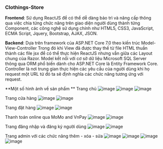 ### Clothings-Store

**Frontend**: Sử dụng ReactJS để có thể dễ dàng bảo trì và nâng cấp thông qua việc chia từng chức năng trên giao diện người dùng thành từng Component, 
các công nghệ sử dụng chính như HTML5, CSS3, JavaScript, ECMA Script, Jquery, Bootstrap, AJAX, JSON.

**Backend**: Dựa trên framework của ASP.NET Core 7.0 theo kiến trúc Model-View-Controller
Trong đó khi View đã được thay thế từ file HTML thuần thành các file jsx để có thể thực hiện ReactJS nhưng vẫn giữa các Layout chung của Razor.
Model kết nối với cơ sở dữ liệu Microsoft SQL Server thông qua ORM phổ biến dành cho ASP.NET Core là Entity Framework Core.
Controller là nơi trung gian thực hiện các yêu cầu của người dùng khi họ request một URL từ đó ta sẽ định nghĩa các chức năng tương ứng với request.

**Một số hình ảnh về sản phẩm **
Trang chủ
![image](https://github.com/nhanne/Clothings-Store/assets/90546715/14039f62-c835-4e12-ad52-66a6c6377319)
![image](https://github.com/nhanne/Clothings-Store/assets/90546715/57a77635-a2f6-4c0e-821c-28f19d6a256c)
![image](https://github.com/nhanne/Clothings-Store/assets/90546715/913258de-a7ae-401c-bff4-51f81aa4a311)

Trang cửa hàng
![image](https://github.com/nhanne/Clothings-Store/assets/90546715/94679dc2-9f27-4dcb-a731-5f53a4442fb4)
![image](https://github.com/nhanne/Clothings-Store/assets/90546715/36c9ae9e-a8fa-42d5-a01d-7db5b2a47aac)

Trang đặt hàng
![image](https://github.com/nhanne/Clothings-Store/assets/90546715/795abb1a-2eee-4211-9111-769b1fcde5e6)
![image](https://github.com/nhanne/Clothings-Store/assets/90546715/8f6a4325-28ac-43f3-89ae-b347c347076b)

Thanh toán online qua MoMo and VnPay
![image](https://github.com/nhanne/Clothings-Store/assets/90546715/015e109a-70e0-4948-ae64-cf819cc42524)
![image](https://github.com/nhanne/Clothings-Store/assets/90546715/8b0a60f9-91d5-4119-aa5d-db9c37c9bbf3)


Trang đăng nhập và đăng ký người dùng
![image](https://github.com/nhanne/Clothings-Store/assets/90546715/42122069-b4ff-42a2-bab3-685bb87c1a5f)
![image](https://github.com/nhanne/Clothings-Store/assets/90546715/c2cf931a-e169-4c78-9ca6-a9026fb2dda2)

Trang admin với các chức năng thêm - xóa - sửa
![image](https://github.com/nhanne/Clothings-Store/assets/90546715/542f1df9-08c8-4822-b9e9-83459e615d16)
![image](https://github.com/nhanne/Clothings-Store/assets/90546715/da606da9-79e1-4b73-892b-9408e5b74c62)
![image](https://github.com/nhanne/Clothings-Store/assets/90546715/09d7521b-70b9-4bee-ae3d-9b21ae404045)
![image](https://github.com/nhanne/Clothings-Store/assets/90546715/ffbb0fa7-90d5-481a-805d-c5ab59398a92)




